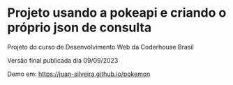 # Projeto usando a pokeapi e criando o próprio json de consulta
Projeto do curso de Desenvolvimento Web da Coderhouse Brasil

Versão final publicada dia 09/09/2023

Demo em: 
https://juan-silveira.github.io/pokemon

